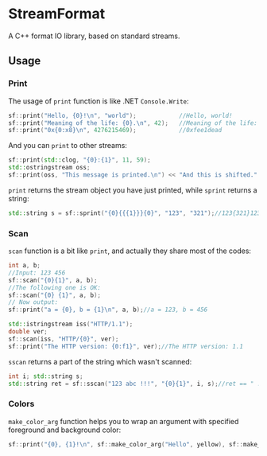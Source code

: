 # StreamFormat
A C++ format IO library, based on standard streams.
## Usage
### Print
The usage of `print` function is like .NET `Console.Write`:
``` c++
sf::print("Hello, {0}!\n", "world");            //Hello, world!
sf::print("Meaning of the life: {0}.\n", 42);   //Meaning of the life: 42.
sf::print("0x{0:x8}\n", 4276215469);            //0xfee1dead
```
And you can `print` to other streams:
``` c++
sf::print(std::clog, "{0}:{1}", 11, 59);
std::ostringstream oss;
sf::print(oss, "This message is printed.\n") << "And this is shifted." << endl;
```
`print` returns the stream object you have just printed, while `sprint` returns a string:
``` c++
std::string s = sf::sprint("{0}{{{1}}}{0}", "123", "321");//123{321}123
```
### Scan
`scan` function is a bit like `print`, and actually they share most of the codes:
``` c++
int a, b;
//Input: 123 456
sf::scan("{0}{1}", a, b);
//The following one is OK:
sf::scan("{0} {1}", a, b);
// Now output:
sf::print("a = {0}, b = {1}\n", a, b);//a = 123, b = 456

std::istringstream iss("HTTP/1.1");
double ver;
sf::scan(iss, "HTTP/{0}", ver);
sf::print("The HTTP version: {0:f1}", ver);//The HTTP version: 1.1
```
`sscan` returns a part of the string which wasn't scanned:
``` c++
int i; std::string s;
std::string ret = sf::sscan("123 abc !!!", "{0}{1}", i, s);//ret == " !!!"
```
### Colors
`make_color_arg` function helps you to wrap an argument with specified foreground and background color:
``` c++
sf::print("{0}, {1}!\n", sf::make_color_arg("Hello", yellow), sf::make_color_arg("world", cyan, true, blue, false));
```

